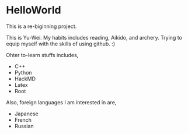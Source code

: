 # HelloWorld
This is a re-biginning project.

This is Yu-Wei. My habits includes reading, Aikido, and archery.
Trying to equip myself with the skills of using github. :)

Ohter to-learn stuffs includes,
- C++
- Python
- HackMD
- Latex
- Root

Also, foreign languages I am interested in are,
- Japanese
- French
- Russian
